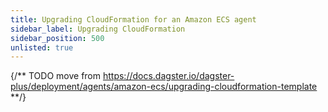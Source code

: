 ```yaml
---
title: Upgrading CloudFormation for an Amazon ECS agent
sidebar_label: Upgrading CloudFormation
sidebar_position: 500
unlisted: true
---
```


{/** TODO move from https://docs.dagster.io/dagster-plus/deployment/agents/amazon-ecs/upgrading-cloudformation-template **/}
